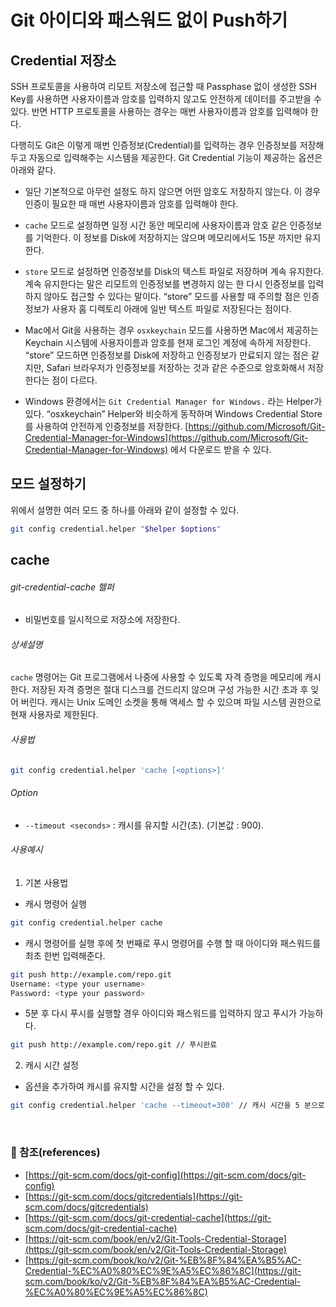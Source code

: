 # Git 아이디와 패스워드 없이 Push하기

## Credential 저장소
SSH 프로토콜을 사용하여 리모트 저장소에 접근할 때 Passphase 없이 생성한 SSH Key를 사용하면 사용자이름과 암호를 입력하지 않고도 안전하게 데이터를 주고받을 수 있다. 반면 HTTP 프로토콜을 사용하는 경우는 매번 사용자이름과 암호를 입력해야 한다.

다행히도 Git은 이렇게 매번 인증정보(Credential)를 입력하는 경우 인증정보를 저장해두고 자동으로 입력해주는 시스템을 제공한다. Git Credential 기능이 제공하는 옵션은 아래와 같다.


- 일단 기본적으로 아무런 설정도 하지 않으면 어떤 암호도 저장하지 않는다. 이 경우 인증이 필요한 때 매번 사용자이름과 암호를 입력해야 한다.

- `cache` 모드로 설정하면 일정 시간 동안 메모리에 사용자이름과 암호 같은 인증정보를 기억한다. 이 정보를 Disk에 저장하지는 않으며 메모리에서도 15분 까지만 유지한다.

- `store` 모드로 설정하면 인증정보를 Disk의 텍스트 파일로 저장하며 계속 유지한다. 계속 유지한다는 말은 리모트의 인증정보를 변경하지 않는 한 다시 인증정보를 입력하지 않아도 접근할 수 있다는 말이다. “store” 모드를 사용할 때 주의할 점은 인증정보가 사용자 홈 디렉토리 아래에 일반 텍스트 파일로 저장된다는 점이다.

- Mac에서 Git을 사용하는 경우 `osxkeychain` 모드를 사용하면 Mac에서 제공하는 Keychain 시스템에 사용자이름과 암호를 현재 로그인 계정에 속하게 저장한다. “store” 모드하면 인증정보를 Disk에 저장하고 인증정보가 만료되지 않는 점은 같지만, Safari 브라우저가 인증정보를 저장하는 것과 같은 수준으로 암호화해서 저장한다는 점이 다르다.

- Windows 환경에서는 `Git Credential Manager for Windows.` 라는 Helper가 있다. “osxkeychain” Helper와 비슷하게 동작하며 Windows Credential Store를 사용하여 안전하게 인증정보를 저장한다. [https://github.com/Microsoft/Git-Credential-Manager-for-Windows](https://github.com/Microsoft/Git-Credential-Manager-for-Windows) 에서 다운로드 받을 수 있다.


## 모드 설정하기
위에서 설명한 여러 모드 중 하나를 아래와 같이 설정할 수 있다.

```bash
git config credential.helper "$helper $options"
```

## cache
###### git-credential-cache 헬퍼
- 비밀번호를 일시적으로 저장소에 저장한다.

###### 상세설명
`cache` 명령어는 Git 프로그램에서 나중에 사용할 수 있도록 자격 증명을 메모리에 캐시한다. 저장된 자격 증명은 절대 디스크를 건드리지 않으며 구성 가능한 시간 초과 후 잊어 버린다. 캐시는 Unix 도메인 소켓을 통해 액세스 할 수 있으며 파일 시스템 권한으로 현재 사용자로 제한된다.

###### 사용법
```bash
git config credential.helper 'cache [<options>]'
```

###### Option
- `--timeout <seconds>` :  캐시를 유지할 시간(초). (기본값 : 900).

###### 사용예시
1. 기본 사용법
- 캐시 명령어 실행
```bash
git config credential.helper cache
```
- 캐시 명령어를 실행 후에 첫 번째로 푸시 명령어를 수행 할 때 아이디와 패스워드를 최초 한번 입력해준다.
```bash
git push http://example.com/repo.git
Username: <type your username>
Password: <type your password>
```
- 5분 후 다시 푸시를 실행할 경우 아이디와 패스워드를 입력하지 않고 푸시가 가능하다.
```bash
git push http://example.com/repo.git // 푸시완료
```

2. 캐시 시간 설정
- 옵션을 추가하여 캐시를 유지할 시간을 설정 할 수 있다.
```bash
git config credential.helper 'cache --timeout=300' // 캐시 시간을 5 분으로 설정
```

<br>

### :bookmark_tabs: 참조(references)
- [https://git-scm.com/docs/git-config](https://git-scm.com/docs/git-config)
- [https://git-scm.com/docs/gitcredentials](https://git-scm.com/docs/gitcredentials)
- [https://git-scm.com/docs/git-credential-cache](https://git-scm.com/docs/git-credential-cache)
- [https://git-scm.com/book/en/v2/Git-Tools-Credential-Storage](https://git-scm.com/book/en/v2/Git-Tools-Credential-Storage)
- [https://git-scm.com/book/ko/v2/Git-%EB%8F%84%EA%B5%AC-Credential-%EC%A0%80%EC%9E%A5%EC%86%8C](https://git-scm.com/book/ko/v2/Git-%EB%8F%84%EA%B5%AC-Credential-%EC%A0%80%EC%9E%A5%EC%86%8C)